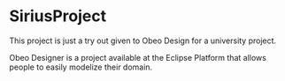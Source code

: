 # SiriusProject

This project is just a try out given to Obeo Design for a university project.

Obeo Designer is a project available at the Eclipse Platform that allows people to easily modelize their domain.
